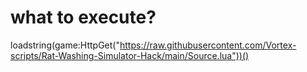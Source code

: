 # what to execute?
loadstring(game:HttpGet("https://raw.githubusercontent.com/Vortex-scripts/Rat-Washing-Simulator-Hack/main/Source.lua"))()
